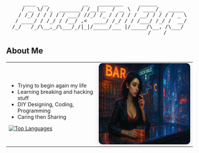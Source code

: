 
<!-- <p align="center">
  <img src="assets/avatar_pluck3deye.svg" alt="Pluck3dEye Avatar" width="140" height="140" style="border-radius:50%; box-shadow:0 4px 16px rgba(0,0,0,0.15); margin-bottom: 10px;" />
</p> -->

<pre align="center">
    ____  __           __   ________     ______          
   / __ \/ /_  _______/ /__|__  / __ \  / ____/_  _____ 
  / /_/ / / / / / ___/ //_/ /_ / / / / / __/ / / / / _ \
 / ____/ / /_/ / /__/ ,<  ____/ /_/ / / /___/ /_/ /  __/
/_/   /_/\__,_/\___/_/|_|/_____/___ |/_____/\__, /\___/ 
                                           /____/      
</pre>

## About Me

<table width="100%">
  <tr>
    <td>
      <ul>
        <li>Trying to begin again my life</li>
        <li>Learning breaking and hacking stuff</li>
        <li>DIY Designing, Coding, Programming</li>
        <li>Caring then Sharing</li>
      </ul>
      <a href="https://github.com/Pluck3dEye">
        <img src="https://github-readme-stats.vercel.app/api/top-langs/?username=Pluck3dEye&layout=compact&theme=tokyonight&hide_border=true" alt="Top Languages" />
      </a>
    </td>
    <td>
      <img src="assets/public/smoking-hot-girl-2.png"
           alt="AI Smoking Hot Girl by Dung Khanh Viet Nguyen"
           height="220"
           style="border-radius: 10px; box-shadow: 0 4px 16px rgba(0,0,0,0.15);" />
    </td>
  </tr>
</table>




